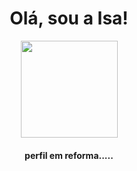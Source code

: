 <h1 align="center">
Olá, sou a Isa!
</h1>


<div class="lang" style="display: inline_block" align="center">
  <img height="155em" src="https://github-readme-stats.vercel.app/api/top-langs/?username=tiemyz&layout=compact&show_icons=true&theme=dark&border_radius=20"/>
  <h4>perfil em reforma.....</h4>
</div>


<!-- theme: algolia -->

